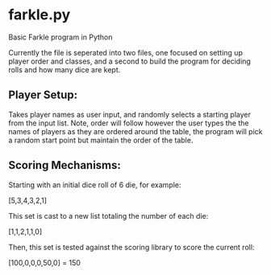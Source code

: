 # farkle.py
Basic Farkle program in Python

Currently the file is seperated into two files, one focused on setting up player order and classes, and a second to build the program for deciding rolls and how many dice are kept.

## Player Setup:

Takes player names as user input, and randomly selects a starting player from the input list.  Note, order will follow however the user types the the names of players as they are ordered around the table, the program will pick a random start point but maintain the order of the table.


## Scoring Mechanisms:

Starting with an initial dice roll of 6 die, for example:

[5,3,4,3,2,1]

This set is cast to a new list totaling the number of each die:

[1,1,2,1,1,0]

Then, this set is tested against the scoring library to score the current roll:

[100,0,0,0,50,0] = 150